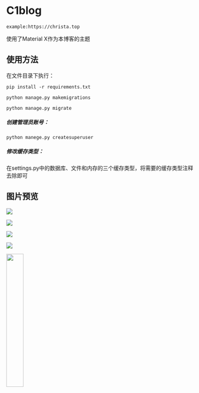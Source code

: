 # C1blog
```
example:https://christa.top
```
使用了Material X作为本博客的主题
## 使用方法

在文件目录下执行：
```
pip install -r requirements.txt

python manage.py makemigrations

python manage.py migrate
```

##### 创建管理员账号：
```
python manege.py createsuperuser
```
##### 修改缓存类型：
在settings.py中的数据库、文件和内存的三个缓存类型，将需要的缓存类型注释去除即可
## 图片预览

![](https://christa.top/static/media/uploads/2019/02/07/index_html.png)


![](https://christa.top/static/media/uploads/2019/01/31/two.png)

![](https://christa.top/static/media/uploads/2019/01/31/third.png)

![](https://christa.top/static/media/uploads/2019/01/31/admin.png)

<img src="https://christa.top/static/media/uploads/2019/02/07/mobile_html.png" width = 30% height = 30% align = center />
